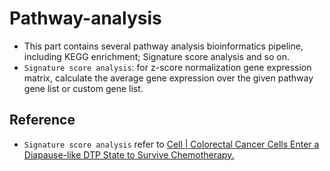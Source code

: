 # Pathway-analysis
- This part contains several pathway analysis bioinformatics pipeline, including KEGG enrichment; Signature score analysis and so on.
- `Signature score analysis`: for z-score normalization gene expression matrix, calculate the average gene expression over the given pathway gene list or custom gene list.
## Reference
- `Signature score analysis` refer to [Cell | Colorectal Cancer Cells Enter a Diapause-like DTP State to Survive Chemotherapy.](https://pubmed.ncbi.nlm.nih.gov/33417860/)
